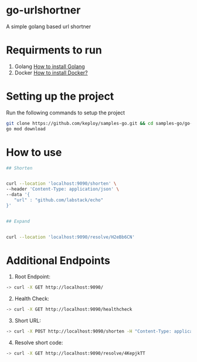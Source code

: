 # go-urlshortner
A simple golang based url shortner


# Requirments to run
1. Golang [How to install Golang](https://go.dev/doc/install)
2. Docker [How to install Docker?](https://docs.docker.com/engine/install/)


# Setting up the project
Run the following commands to setup the project


``` bash
git clone https://github.com/keploy/samples-go.git && cd samples-go/go-urlshortner
go mod download
```


# How to use


```bash
## Shorten


curl --location 'localhost:9090/shorten' \
--header 'Content-Type: application/json' \
--data '{
   "url" : "github.com/labstack/echo"
}'


## Expand


curl --location 'localhost:9090/resolve/H2eBb6CN'


```


# Additional Endpoints


1. Root Endpoint:
```bash
-> curl -X GET http://localhost:9090/
```


2. Health Check:
```bash
-> curl -X GET http://localhost:9090/healthcheck
```


3. Short URL:
```bash
-> curl -X POST http://localhost:9090/shorten -H "Content-Type: application/json" -d '{"url": "https://github.com"}'
```


4. Resolve short code:
```bash
-> curl -X GET http://localhost:9090/resolve/4KepjkTT
```

